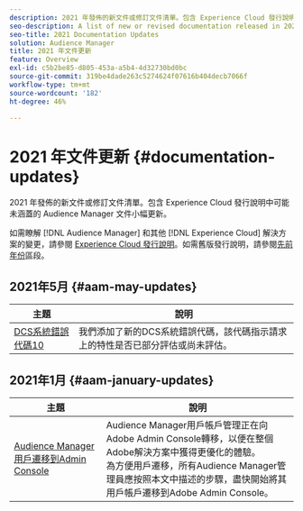 ```yaml
---
description: 2021 年發佈的新文件或修訂文件清單。包含 Experience Cloud 發行說明中可能未涵蓋的 Audience Manager 文件小幅更新。
seo-description: A list of new or revised documentation released in 2021. Includes minor updates to the Audience Manager documentation that might not be covered in the Experience Cloud release notes.
seo-title: 2021 Documentation Updates
solution: Audience Manager
title: 2021 年文件更新
feature: Overview
exl-id: c5b2be85-d805-453a-a5b4-4d32730bd0bc
source-git-commit: 319be4dade263c5274624f07616b404decb7066f
workflow-type: tm+mt
source-wordcount: '182'
ht-degree: 46%

---
```


# 2021 年文件更新 {#documentation-updates}

2021 年發佈的新文件或修訂文件清單。包含 Experience Cloud 發行說明中可能未涵蓋的 Audience Manager 文件小幅更新。

如需瞭解 [!DNL Audience Manager] 和其他 [!DNL Experience Cloud] 解決方案的變更，請參閱 [Experience Cloud 發行說明](https://experienceleague.adobe.com/docs/release-notes/experience-cloud/current.html)。如需舊版發行說明，請參閱[先前年份](../docs-updates/docs-2020.md)區段。

## 2021年5月 {#aam-may-updates}

| 主題 | 說明 |
|--- |----|
| [DCS系統錯誤代碼10](../api/dcs-intro/dcs-api-reference/dcs-error-codes.md) | 我們添加了新的DCS系統錯誤代碼，該代碼指示請求上的特性是否已部分評估或尚未評估。 |

## 2021年1月 {#aam-january-updates}

| 主題 | 說明 |
|--- |----|
| [Audience Manager用戶遷移到Admin Console](/help/using/features/administration/admin-console-migration.md) | Audience Manager用戶帳戶管理正在向Adobe Admin Console轉移，以便在整個Adobe解決方案中獲得更優化的體驗。 <br> 為方便用戶遷移，所有Audience Manager管理員應按照本文中描述的步驟，盡快開始將其用戶帳戶遷移到Adobe Admin Console。 |
